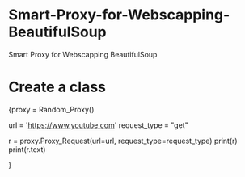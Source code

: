 # Smart-Proxy-for-Webscapping-BeautifulSoup
Smart Proxy for Webscapping BeautifulSoup

# Create a class

{proxy = Random_Proxy()

url = 'https://www.youtube.com'
request_type = "get"

r = proxy.Proxy_Request(url=url, request_type=request_type)
print(r)
print(r.text)

}
